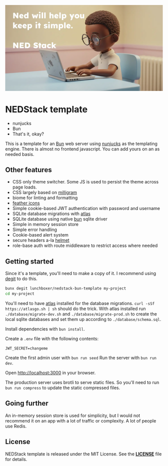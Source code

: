 ![Header](./nerdy-ned-banner.webp)
# NEDStack template

- nunjucks
- Bun
- That's it, okay?

This is a template for an [Bun](http://bun.sh) web server using [nunjucks](https://mozilla.github.io/nunjucks/) as the templating engine. There is almost no frontend javascript. You can add yours on an as needed basis.

## Other features

- CSS only theme switcher. Some JS is used to persist the theme across page loads.
- CSS largely based on [milligram](https://milligram.io/)
- biome for linting and formatting
- [feather icons](https://feathericons.com/)
- Simple cookie-based JWT authentication with password and username
- SQLite database migrations with [atlas](https://atlasgo.io)
- SQLite database using native [bun](https://bun.sh) sqlite driver
- Simple in memory session store
- Simple error handling
- Cookie-based alert system
- secure headers a-la [helmet](https://helmetjs.github.io/)
- role-base auth with route middleware to restrict access where needed

## Getting started

Since it's a template, you'll need to make a copy of it. I recommend using [degit](https://github.com/Rich-Harris/degit) to do this.

```bash
bunx degit lunchboxer/nedstack-bun-template my-project
cd my-project
```

You'll need to have [atlas](https://atlasgo.io) installed for the database migrations. `curl -sSf https://atlasgo.sh | sh` should do the trick. With atlas installed run `./database/migrate-dev.sh`  and `./database/migrate-prod.sh` to create the local sqlite databases and set them up according to `./database/schema.sql`.

Install dependencies with `bun install`.

Create a `.env` file with the following contents:

```env
JWT_SECRET=changeme
```

Create the first admin user with `bun run seed`
Run the server with `bun run dev`.

Open [http://localhost:3000](http://localhost:3000) in your browser.

The production server uses brotli to serve static files. So you'll need to run `bun run compress` to update the static compressed files.

## Going further

An in-memory session store is used for simplicity, but I would not recommend it on an app with a lot of traffic or complexity. A lot of people use Redis.

## **License**

NEDStack template is released under the MIT License. See the **[LICENSE](./LICENSE)** file for details.
